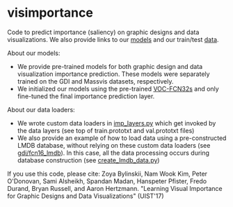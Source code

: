 # visimportance

Code to predict importance (saliency) on graphic designs and data visualizations.
We also provide links to our [models](https://github.com/cvzoya/visimportance/tree/master/models) and our train/test [data](https://github.com/cvzoya/visimportance/tree/master/data).

About our models:
  * We provide pre-trained models for both graphic design and data visualization importance prediction. These models were separately trained on the GDI and Massvis datasets, respectively. 
  * We initialized our models using the pre-trained [VOC-FCN32s](https://github.com/shelhamer/fcn.berkeleyvision.org/blob/master/voc-fcn32s/caffemodel-url) and only fine-tuned the final importance prediction layer.

About our data loaders:
  * We wrote custom data loaders in [imp_layers.py](https://github.com/cvzoya/visimportance/blob/master/imp_layers.py) which get invoked by the data layers (see top of train.prototxt and val.prototxt files)
  * We also provide an example of how to load data using a pre-constructed LMDB database, without relying on these custom data loaders (see [gdi/fcn16_lmdb](https://github.com/cvzoya/visimportance/tree/master/gdi/fcn16_lmdb)). In this case, all the data processing occurs during database construction (see [create_lmdb_data.py](https://github.com/cvzoya/visimportance/blob/master/gdi/fcn16_lmdb/create_lmdb_data.py))

If you use this code, please cite:
Zoya Bylinskii, Nam Wook Kim, Peter O'Donovan, Sami Alsheikh, Spandan Madan, Hanspeter Pfister, Fredo Durand, Bryan Russell, and Aaron Hertzmann. "Learning Visual Importance for Graphic Designs and Data Visualizations" (UIST'17)

